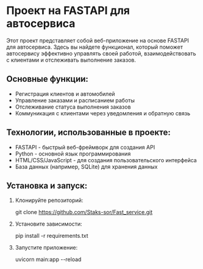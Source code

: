 # Проект на FASTAPI для автосервиса

Этот проект представляет собой веб-приложение на основе FASTAPI для автосервиса. Здесь вы найдете функционал, который поможет автосервису эффективно управлять своей работой, взаимодействовать с клиентами и отслеживать выполнение заказов.

## Основные функции:
- Регистрация клиентов и автомобилей
- Управление заказами и расписанием работы
- Отслеживание статуса выполнения заказов
- Коммуникация с клиентами через уведомления и обратную связь

## Технологии, использованные в проекте:
- FASTAPI - быстрый веб-фреймворк для создания API
- Python - основной язык программирования
- HTML/CSS/JavaScript - для создания пользовательского интерфейса
- База данных (например, SQLite) для хранения данных

## Установка и запуск:
1. Клонируйте репозиторий:
   
   git clone https://github.com/Staks-sor/Fast_service.git
   
2. Установите зависимости:
   
   pip install -r requirements.txt
   
3. Запустите приложение:
   
   uvicorn main:app --reload

